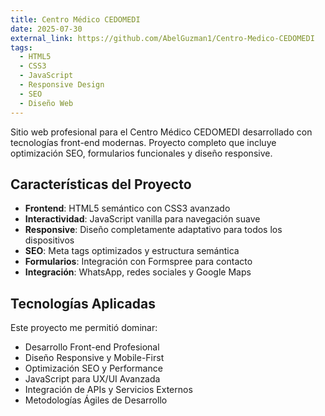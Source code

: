 ```yaml
---
title: Centro Médico CEDOMEDI
date: 2025-07-30
external_link: https://github.com/AbelGuzman1/Centro-Medico-CEDOMEDI
tags:
  - HTML5
  - CSS3
  - JavaScript
  - Responsive Design
  - SEO
  - Diseño Web
---
```


Sitio web profesional para el Centro Médico CEDOMEDI desarrollado con tecnologías front-end modernas. Proyecto completo que incluye optimización SEO, formularios funcionales y diseño responsive.

<!--more-->

## Características del Proyecto

- **Frontend**: HTML5 semántico con CSS3 avanzado
- **Interactividad**: JavaScript vanilla para navegación suave
- **Responsive**: Diseño completamente adaptativo para todos los dispositivos
- **SEO**: Meta tags optimizados y estructura semántica
- **Formularios**: Integración con Formspree para contacto
- **Integración**: WhatsApp, redes sociales y Google Maps

## Tecnologías Aplicadas

Este proyecto me permitió dominar:
- Desarrollo Front-end Profesional
- Diseño Responsive y Mobile-First
- Optimización SEO y Performance
- JavaScript para UX/UI Avanzada
- Integración de APIs y Servicios Externos
- Metodologías Ágiles de Desarrollo
